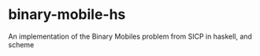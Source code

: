 binary-mobile-hs
================

An implementation of the Binary Mobiles problem from SICP in haskell, and scheme